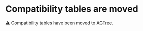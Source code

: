 # Compatibility tables are moved

:warning: Compatibility tables have been moved
to [AGTree][agtree-compatibility-tables].

[agtree-compatibility-tables]: https://github.com/AdguardTeam/tsurlfilter/tree/master/packages/agtree/src/compatibility-tables
